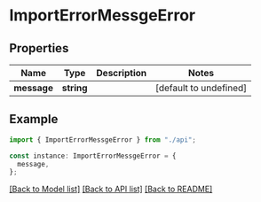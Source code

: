 # ImportErrorMessgeError

## Properties

| Name        | Type       | Description | Notes                  |
| ----------- | ---------- | ----------- | ---------------------- |
| **message** | **string** |             | [default to undefined] |

## Example

```typescript
import { ImportErrorMessgeError } from "./api";

const instance: ImportErrorMessgeError = {
  message,
};
```

[[Back to Model list]](../README.md#documentation-for-models) [[Back to API list]](../README.md#documentation-for-api-endpoints) [[Back to README]](../README.md)
